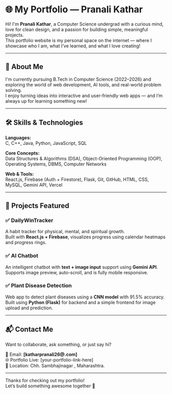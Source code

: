 
# 🌐 My Portfolio — Pranali Kathar

Hi! I'm **Pranali Kathar**, a Computer Science undergrad with a curious mind, love for clean design, and a passion for building simple, meaningful projects.  
This portfolio website is my personal space on the internet — where I showcase who I am, what I’ve learned, and what I love creating!

---

## 📌 About Me

I'm currently pursuing B.Tech in Computer Science (2022–2026) and exploring the world of web development, AI tools, and real-world problem solving.  
I enjoy turning ideas into interactive and user-friendly web apps — and I’m always up for learning something new!

---

## 🛠️ Skills & Technologies

**Languages:**  
C, C++, Java, Python, JavaScript, SQL

**Core Concepts:**  
Data Structures & Algorithms (DSA), Object-Oriented Programming (OOP), Operating Systems, DBMS, Computer Networks

**Web & Tools:**  
React.js, Firebase (Auth + Firestore), Flask, Git, GitHub, HTML, CSS, MySQL, Gemini API, Vercel

---

## 🚀 Projects Featured

### ✅ DailyWinTracker  
A habit tracker for physical, mental, and spiritual growth.  
Built with **React.js + Firebase**, visualizes progress using calendar heatmaps and progress rings.

### ✅ AI Chatbot  
An intelligent chatbot with **text + image input** support using **Gemini API**.  
Supports image preview, auto-scroll, and is fully mobile responsive.

### ✅ Plant Disease Detection  
Web app to detect plant diseases using a **CNN model** with 91.5% accuracy.  
Built using **Python (Flask)** for backend and a simple frontend for image upload and prediction.

---

## 📬 Contact Me

Want to collaborate, ask something, or just say hi?

📧 Email: **[katharpranali26@.com]**  
🌐 Portfolio Live: [your-portfolio-link-here]  
📍 Location: Chh. Sambhajinagar , Maharashtra.

---

Thanks for checking out my portfolio!  
Let’s build something awesome together 🚀
